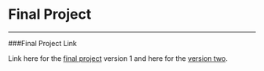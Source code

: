 Final Project
=================

_____________________________________________

###Final Project Link

Link here for the [final project](http://faceproject.nyc/myTangram_Prototype_4/index2.html) version 1 and here for the [version two](http://faceproject.nyc/myTangram_Prototype_4/index.html).


